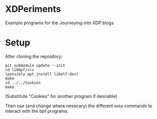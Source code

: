 # XDPeriments
Example programs for the Journeying into XDP blogs

# Setup
After cloning the repository:
```
git submodule update --init
cd libbpf/src
(possibly apt install libelf-dev)
make
cd ../../Cookies
make
```

(Substitute "Cookies" for another program if desirable)

Then use (and change where nesecary) the different `make` commands to interact with the bpf programs.
